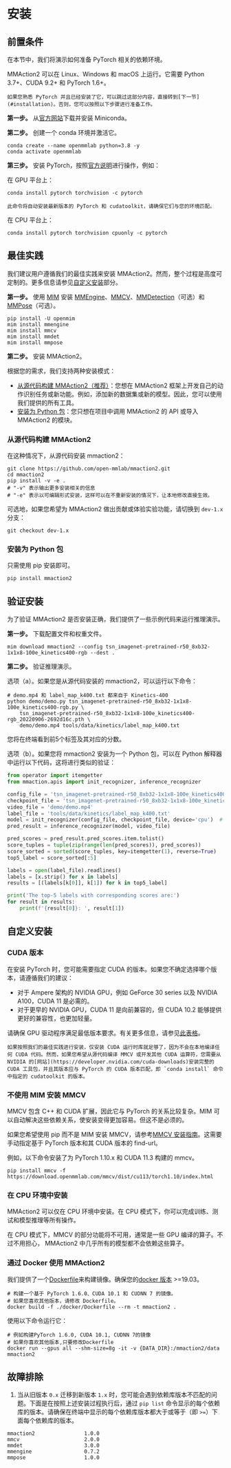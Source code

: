 # 安装

## 前置条件

在本节中，我们将演示如何准备 PyTorch 相关的依赖环境。

MMAction2 可以在 Linux、Windows 和 macOS 上运行。它需要 Python 3.7+、CUDA 9.2+ 和 PyTorch 1.6+。

```{note}
如果您熟悉 PyTorch 并且已经安装了它，可以跳过这部分内容，直接转到[下一节](#installation)。否则，您可以按照以下步骤进行准备工作。
```

**第一步。** 从[官方网站](https://docs.conda.io/en/latest/miniconda.html)下载并安装 Miniconda。

**第二步。** 创建一个 conda 环境并激活它。

```shell
conda create --name openmmlab python=3.8 -y
conda activate openmmlab
```

**第三步。** 安装 PyTorch，按照[官方说明](https://pytorch.org/get-started/locally/)进行操作，例如：

在 GPU 平台上：

```shell
conda install pytorch torchvision -c pytorch
```

```{warning}
此命令将自动安装最新版本的 PyTorch 和 cudatoolkit，请确保它们与您的环境匹配。
```

在 CPU 平台上：

```shell
conda install pytorch torchvision cpuonly -c pytorch
```

## 最佳实践

我们建议用户遵循我们的最佳实践来安装 MMAction2。然而，整个过程是高度可定制的。更多信息请参见[自定义安装](#customize-installation)部分。

**第一步。** 使用 [MIM](https://github.com/open-mmlab/mim) 安装 [MMEngine](https://github.com/open-mmlab/mmengine)、[MMCV](https://github.com/open-mmlab/mmcv)、[MMDetection](https://github.com/open-mmlab/mmdetection)（可选）和 [MMPose](https://github.com/open-mmlab/mmpose)（可选）。

```shell
pip install -U openmim
mim install mmengine
mim install mmcv
mim install mmdet
mim install mmpose
```

**第二步。** 安装 MMAction2。

根据您的需求，我们支持两种安装模式：

- [从源代码构建 MMAction2（推荐）](#build-mmaction2-from-source)：您想在 MMAction2 框架上开发自己的动作识别任务或新功能。例如，添加新的数据集或新的模型。因此，您可以使用我们提供的所有工具。
- [安装为 Python 包](#install-as-a-python-package)：您只想在项目中调用 MMAction2 的 API 或导入 MMAction2 的模块。

### 从源代码构建 MMAction2

在这种情况下，从源代码安装 mmaction2：

```shell
git clone https://github.com/open-mmlab/mmaction2.git
cd mmaction2
pip install -v -e .
# "-v" 表示输出更多安装相关的信息
# "-e" 表示以可编辑形式安装，这样可以在不重新安装的情况下，让本地修改直接生效。
```

可选地，如果您希望为 MMAction2 做出贡献或体验实验功能，请切换到 `dev-1.x` 分支：

```shell
git checkout dev-1.x
```

### 安装为 Python 包

只需使用 pip 安装即可。

```shell
pip install mmaction2
```

## 验证安装

为了验证 MMAction2 是否安装正确，我们提供了一些示例代码来运行推理演示。

**第一步。** 下载配置文件和权重文件。

```shell
mim download mmaction2 --config tsn_imagenet-pretrained-r50_8xb32-1x1x8-100e_kinetics400-rgb --dest .
```

**第二步。** 验证推理演示。

选项（a）。如果您是从源代码安装的 mmaction2，可以运行以下命令：

```shell
# demo.mp4 和 label_map_k400.txt 都来自于 Kinetics-400
python demo/demo.py tsn_imagenet-pretrained-r50_8xb32-1x1x8-100e_kinetics400-rgb.py \
    tsn_imagenet-pretrained-r50_8xb32-1x1x8-100e_kinetics400-rgb_20220906-2692d16c.pth \
    demo/demo.mp4 tools/data/kinetics/label_map_k400.txt
```

您将在终端看到前5个标签及其对应的分数。

选项（b）。如果您将 mmaction2 安装为一个 Python 包，可以在 Python 解释器中运行以下代码，这将进行类似的验证：

```python
from operator import itemgetter
from mmaction.apis import init_recognizer, inference_recognizer

config_file = 'tsn_imagenet-pretrained-r50_8xb32-1x1x8-100e_kinetics400-rgb.py'
checkpoint_file = 'tsn_imagenet-pretrained-r50_8xb32-1x1x8-100e_kinetics400-rgb_20220906-2692d16c.pth'
video_file = 'demo/demo.mp4'
label_file = 'tools/data/kinetics/label_map_k400.txt'
model = init_recognizer(config_file, checkpoint_file, device='cpu')  # or device='cuda:0'
pred_result = inference_recognizer(model, video_file)

pred_scores = pred_result.pred_scores.item.tolist()
score_tuples = tuple(zip(range(len(pred_scores)), pred_scores))
score_sorted = sorted(score_tuples, key=itemgetter(1), reverse=True)
top5_label = score_sorted[:5]

labels = open(label_file).readlines()
labels = [x.strip() for x in labels]
results = [(labels[k[0]], k[1]) for k in top5_label]

print('The top-5 labels with corresponding scores are:')
for result in results:
    print(f'{result[0]}: ', result[1])
```

## 自定义安装

### CUDA 版本

在安装 PyTorch 时，您可能需要指定 CUDA 的版本。如果您不确定选择哪个版本，请遵循我们的建议：

- 对于 Ampere 架构的 NVIDIA GPU，例如 GeForce 30 series 以及 NVIDIA A100，CUDA 11 是必需的。
- 对于更早的 NVIDIA GPU，CUDA 11 是向前兼容的，但 CUDA 10.2 能够提供更好的兼容性，也更加轻量。

请确保 GPU 驱动程序满足最低版本要求。有关更多信息，请参见[此表格](https://docs.nvidia.com/cuda/cuda-toolkit-release-notes/index.html#cuda-major-component-versions__table-cuda-toolkit-driver-versions)。

```{note}
如果按照我们的最佳实践进行安装，仅安装 CUDA 运行时库就足够了，因为不会在本地编译任何 CUDA 代码。然而，如果您希望从源代码编译 MMCV 或开发其他 CUDA 运算符，您需要从 NVIDIA 的[网站](https://developer.nvidia.com/cuda-downloads)安装完整的 CUDA 工具包，并且其版本应与 PyTorch 的 CUDA 版本匹配，即 `conda install` 命令中指定的 cudatoolkit 的版本。
```

### 不使用 MIM 安装 MMCV

MMCV 包含 C++ 和 CUDA 扩展，因此它与 PyTorch 的关系比较复杂。MIM 可以自动解决这些依赖关系，使安装变得更加容易。但这不是必须的。

如果您希望使用 pip 而不是 MIM 安装 MMCV，请参考[MMCV 安装指南](https://mmcv.readthedocs.io/en/latest/get_started/installation.html)。这需要手动指定基于 PyTorch 版本和其 CUDA 版本的 find-url。

例如，以下命令安装了为 PyTorch 1.10.x 和 CUDA 11.3 构建的 mmcv。

```shell
pip install mmcv -f https://download.openmmlab.com/mmcv/dist/cu113/torch1.10/index.html
```

### 在 CPU 环境中安装

MMAction2 可以仅在 CPU 环境中安装。在 CPU 模式下，你可以完成训练、测试和模型推理等所有操作。

在 CPU 模式下，MMCV 的部分功能将不可用，通常是一些 GPU 编译的算子。不过不用担心， MMAction2 中几乎所有的模型都不会依赖这些算子。

### 通过 Docker 使用 MMAction2

我们提供了一个[Dockerfile](https://github.com/open-mmlab/mmaction2/blob/main/docker/Dockerfile)来构建镜像。确保您的[docker 版本](https://docs.docker.com/engine/install/) >=19.03。

```shell
# 构建一个基于 PyTorch 1.6.0、CUDA 10.1 和 CUDNN 7 的镜像。
# 如果您喜欢其他版本，请修改 Dockerfile。
docker build -f ./docker/Dockerfile --rm -t mmaction2 .
```

使用以下命令运行它：

```shell
# 例如构建PyTorch 1.6.0, CUDA 10.1, CUDNN 7的镜像
# 如果你喜欢其他版本,只要修改Dockerfile
docker run --gpus all --shm-size=8g -it -v {DATA_DIR}:/mmaction2/data mmaction2
```

## 故障排除

1. 当从旧版本 `0.x` 迁移到新版本 `1.x` 时，您可能会遇到依赖库版本不匹配的问题。下面是在按照上述安装过程执行后，通过 `pip list` 命令显示的每个依赖库的版本。请确保在终端中显示的每个依赖库版本都大于或等于（即 `>=`）下面每个依赖库的版本。

```shell
mmaction2                1.0.0
mmcv                     2.0.0
mmdet                    3.0.0
mmengine                 0.7.2
mmpose                   1.0.0
```
